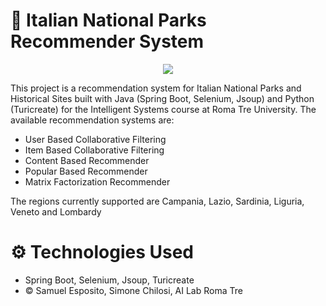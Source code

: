 # :movie_camera: Italian National Parks Recommender System

<p align="center">
    <img src="https://www.unospitearoma.it/wp-content/uploads/2019/01/47-1.jpg">
</p>

This project is a recommendation system for Italian National Parks and Historical Sites built with Java (Spring Boot, Selenium, Jsoup) and Python (Turicreate) for the Intelligent Systems course at Roma Tre University. The available recommendation systems are:


* User Based Collaborative Filtering
* Item Based Collaborative Filtering
* Content Based Recommender
* Popular Based Recommender
* Matrix Factorization Recommender

The regions currently supported are Campania, Lazio, Sardinia, Liguria, Veneto and Lombardy

# :gear: Technologies Used
* Spring Boot, Selenium, Jsoup, Turicreate
* © Samuel Esposito, Simone Chilosi, AI Lab Roma Tre
